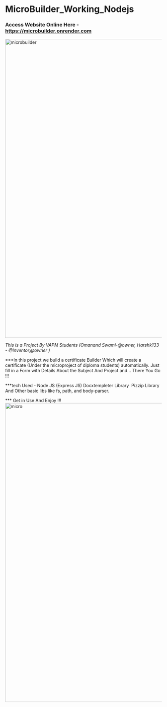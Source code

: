 # MicroBuilder_Working_Nodejs

### Access Website Online Here -  https://microbuilder.onrender.com

<img width="960" alt="microbuilder"          src="https://github.com/ItsOmiii2005/MicroBuilder_Working_Nodejs/assets/101080173/280386e7-2d8f-4577-a52f-6396229cbae9">



_This is a Project By VAPM Students (Omanand Swami-@owner, Harshk133 - @Inventor,@owner )_

 ***In this project we build a certificate Builder Which will create a certificate (Under the microproject of diploma students) automatically.
Just fill in a Form with Details About the Subject And Project and...
There You Go !!!

***tech Used - 
      Node JS (Express JS)
      Docxtempleter Library 
      Pizzip Library 
      And Other basic libs like fs, path, and body-parser.

*** Get in Use And Enjoy !!!
<img width="960" alt="micro" src="https://github.com/ItsOmiii2005/MicroBuilder_Working_Nodejs/assets/101080173/2583d81e-dd54-4be4-a8ef-21d063208a61">
